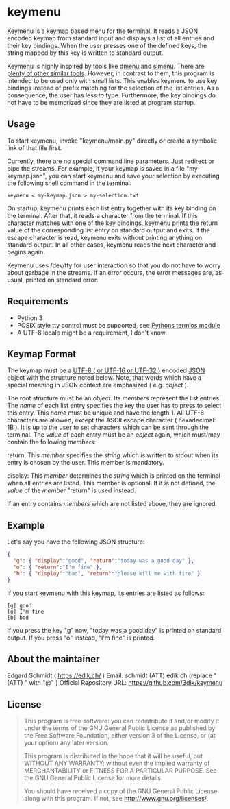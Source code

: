 # keymenu

Keymenu is a keymap based menu for the terminal. It reads a JSON encoded keymap from standard input and displays a list of all entries and their key bindings. When the user presses one of the defined keys, the string mapped by this key is written to standard output.

Keymenu is highly inspired by tools like [dmenu](https://tools.suckless.org/dmenu/) and [slmenu](https://bitbucket.org/rafaelgg/slmenu). There are [plenty of other similar tools](https://github.com/D630/doc/wiki/Apps%3A-Menus%2C-Picker-etc). However, in contrast to them, this program is intended to be used only with small lists. This enables keymenu to use key bindings instead of prefix matching for the selection of the list entries. As a consequence, the user has less to type. Furthermore, the key bindings do not have to be memorized since they are listed at program startup.

## Usage

To start keymenu, invoke "keymenu/main.py" directly or create a symbolic link of that file first.

Currently, there are no special command line parameters. Just redirect or pipe the streams. For example, if your keymap is saved in a file "my-keymap.json", you can start keymenu and save your selection by executing the following shell command in the terminal:

```shell
keymenu < my-keymap.json > my-selection.txt
```

On startup, keymenu prints each list entry together with its key binding on the terminal. After that, it reads a character from the terminal. If this character matches with one of the key bindings, keymenu prints the return value of the corresponding list entry on standard output and exits. If the escape character is read, keymenu exits without printing anything on standard output. In all other cases, keymenu reads the next character and begins again.

Keymenu uses /dev/tty for user interaction so that you do not have to worry about garbage in the streams. If an error occurs, the error messages are, as usual, printed on standard error.

## Requirements

* Python 3
* POSIX style tty control must be supported, see [Pythons termios module](https://docs.python.org/3/library/termios.html)
* A UTF-8 locale might be a requirement, I don't know

## Keymap Format

The keymap must be a [UTF-8 ( or UTF-16 or UTF-32 )](https://docs.python.org/3/library/json.html#character-encodings) encoded [JSON](https://tools.ietf.org/html/rfc8259) object with the structure noted below. Note, that words which have a special meaning in JSON context are emphasized ( e.g. *object* ).

The root structure must be an *object*. Its *members* represent the list entries. The *name* of each list entry specifies the key the user has to press to select this entry. This *name* must be unique and have the length 1. All UTF-8 characters are allowed, except the ASCII escape character ( hexadecimal: 1B ). It is up to the user to set characters which can be sent through the terminal. The *value* of each entry must be an *object* again, which must/may contain the following *members*:

return: This *member* specifies the *string* which is written to stdout when its entry is chosen by the user. This member is mandatory.

display: This *member* determines the *string* which is printed on the terminal when all entries are listed. This member is optional. If it is not defined, the *value* of the *member* "return" is used instead.

If an entry contains *members* which are not listed above, they are ignored.

## Example

Let's say you have the following JSON structure:

```json
{
  "g": { "display":"good", "return":"today was a good day" },
  "o": { "return":"I'm fine" },
  "b": { "display":"bad", "return":"please kill me with fire" }
}
```

If you start keymenu with this keymap, its entries are listed as follows:
```
[g] good
[o] I'm fine
[b] bad
```

If you press the key "g" now, "today was a good day" is printed on standard output. If you press "o" instead, "I'm fine" is printed.

## About the maintainer

Edgard Schmidt ( https://edik.ch/ )
Email: schmidt (ATT) edik.ch (replace " (ATT) " with "@" )
Official Repository URL: https://github.com/3dik/keymenu

## License

> This program is free software: you can redistribute it and/or modify
> it under the terms of the GNU General Public License as published by
> the Free Software Foundation, either version 3 of the License, or
> (at your option) any later version.
> 
> This program is distributed in the hope that it will be useful,
> but WITHOUT ANY WARRANTY; without even the implied warranty of
> MERCHANTABILITY or FITNESS FOR A PARTICULAR PURPOSE.  See the
> GNU General Public License for more details.
> 
> You should have received a copy of the GNU General Public License
> along with this program.  If not, see <http://www.gnu.org/licenses/>.
